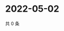 # 2022-05-02

共 0 条

<!-- BEGIN WEIBO -->
<!-- 最后更新时间 Mon May 02 2022 01:17:56 GMT+0800 (China Standard Time) -->

<!-- END WEIBO -->
